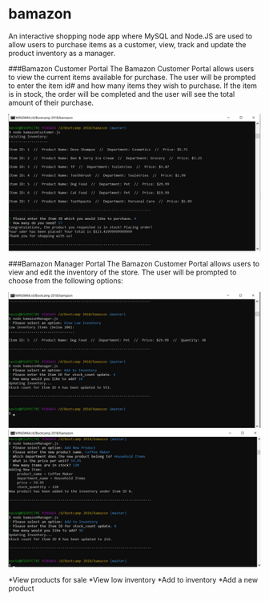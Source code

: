# bamazon

An interactive shopping node app where MySQL and Node.JS are used to allow users to purchase items as a customer, view, track and update the product inventory as a manager.

###Bamazon Customer Portal
The Bamazon Customer Portal allows users to view the current items available for purchase. The user will be prompted to enter the item id# and how many items they wish to purchase. If the item is in stock, the order will be completed and the user will see the total amount of their purchase.

![CustomerPortal](./images/bamazonCustomer.jpg?raw=true)

###Bamazon Manager Portal
The Bamazon Customer Portal allows users to view and edit the inventory of the store. The user will be prompted to choose from the following options:

![ManagerPortal](./images/bamazonManager1.jpg?raw=true)
![ManagerPortal](./images/bamazonManager2.jpg?raw=true)

*View products for sale
*View low inventory
*Add to inventory
*Add a new product